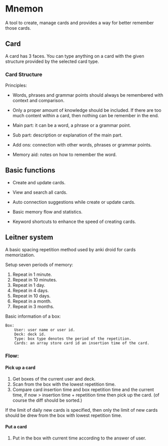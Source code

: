# Mnemon

A tool to create, manage cards and provides a way for better remember those cards.

## Card

A card has 3 faces. You can type anything on a card with the given structure provided by the selected card type.

### Card Structure

Principles:

+ Words, phrases and grammar points should always be remembered with context and comparison.
+ Only a proper amount of knowledge should be included. If there are too much content within a card, then nothing can be remember in the end.

+ Main part: it can be a word, a phrase or a grammar point.
+ Sub part: description or explanation of the main part.
+ Add ons: connection with other words, phrases or grammar points.
+ Memory aid: notes on how to remember the word.

## Basic functions

+ Create and update cards.
+ View and search all cards.
+ Auto connection suggestions while create or update cards.
+ Basic memory flow and statistics.

+ Keyword shortcuts to enhance the speed of creating cards.

## Leitner system

A basic spacing repetition method used by anki droid for cards memorization.

Setup seven periods of memory:

1. Repeat in 1 minute.
2. Repeat in 10 minutes.
3. Repeat in 1 day.
4. Repeat in 4 days.
5. Repeat in 10 days.
6. Repeat in a month.
7. Repeat in 3 months.

Basic information of a box:

    Box:
        User: user name or user id.
        Deck: deck id.
        Type: box type denotes the period of the repetition.
        Cards: an array store card id an insertion time of the card.

### Flow:

#### Pick up a card

1. Get boxes of the current user and deck.
2. Scan from the box with the lowest repetition time.
3. Compare card insertion time and box repetition time and the current time, if
    now > insertion time + repetition time
   then pick up the card. (of course the diff should be sorted.)

If the limit of daily new cards is specified, then only the limit of new cards should be drew from the box with lowest repetition time.

#### Put a card

1. Put in the box with current time according to the answer of user.
